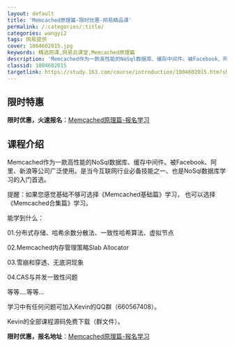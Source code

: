 ```yaml
---
layout: default
title: 'Memcached原理篇-限时优惠-网易精品课'
permalink: /:categories/:title/
categories: wangyi2
tags: 网易提供
cover: 1004602015.jpg
keywords: 精选网课,网易云课堂,Memcached原理篇
description: 'Memcached作为一款高性能的NoSql数据库、缓存中间件。被Facebook、阿里、新浪等公司广泛使用。是当今互联'
classid: 1004602015
targetlink: https://study.163.com/course/introduction/1004602015.htm?share=1&shareId=1025206652&utm_campaign=share&utm_medium=iphoneShare&utm_source=&utm_u=1025206652
---
```


## 限时特惠

**限时优惠，火速报名**：[Memcached原理篇-报名学习](https://study.163.com/course/introduction/1004602015.htm?share=1&shareId=1025206652&utm_campaign=share&utm_medium=iphoneShare&utm_source=&utm_u=1025206652)

## 课程介绍

Memcached作为一款高性能的NoSql数据库、缓存中间件。被Facebook、阿里、新浪等公司广泛使用。是当今互联网行业必备技能之一、也是NoSql数据库学习的入门首选。



提醒：如果您感觉基础不够可选择《Memcached基础篇》学习， 也可以选择《Memcached合集篇》学习。



能学到什么：

01.分布式存储、哈希余数分散法、一致性哈希算法、虚拟节点

02.Memcached内存管理策略Slab Allocator

03.雪崩和穿透、无底洞现象

04.CAS与并发一致性问题

等等....等等...



学习中有任何问题可加入Kevin的QQ群（660567408）。

Kevin的全部课程源码免费下载（群文件）。

**限时优惠，报名地址**：[Memcached原理篇-报名学习](https://study.163.com/course/introduction/1004602015.htm?share=1&shareId=1025206652&utm_campaign=share&utm_medium=iphoneShare&utm_source=&utm_u=1025206652)

